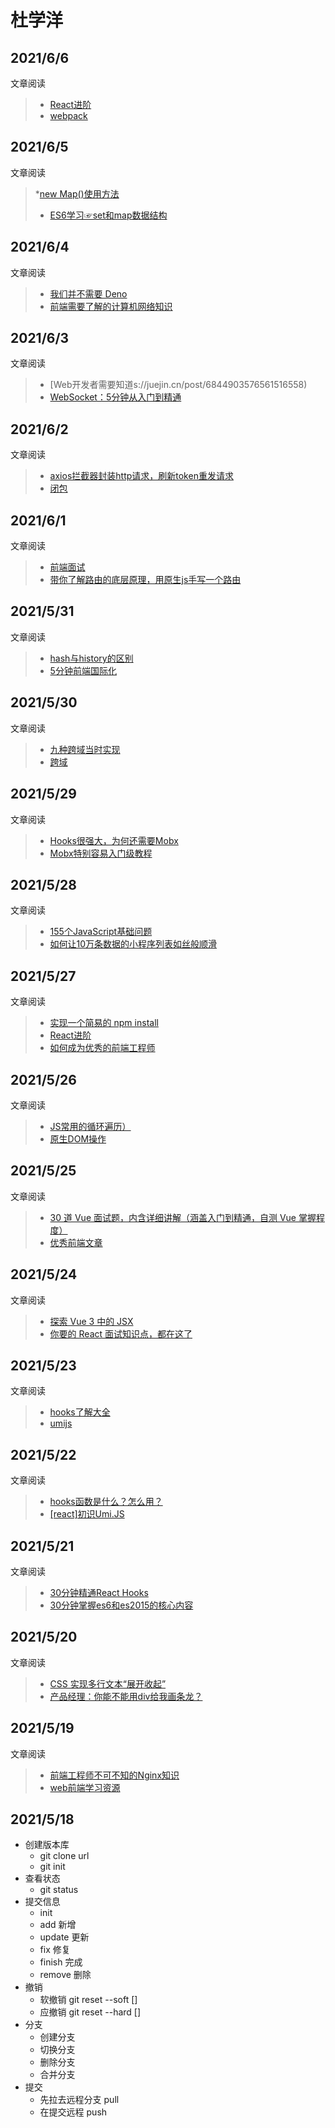 # 杜学洋
## 2021/6/6
文章阅读
  > * [React进阶](https://juejin.cn/post/6963053793613185031)
  > * [webpack](https://juejin.cn/post/6961961165656326152)
## 2021/6/5
文章阅读
  > *[new Map()使用方法](https://www.jianshu.com/p/c9a55b591948)
  > * [ES6学习☞set和map数据结构](https://www.jianshu.com/p/9be458a73e05)
## 2021/6/4
文章阅读
  > * [我们并不需要 Deno](https://juejin.cn/post/6969848850374721544)
  > * [前端需要了解的计算机网络知识](https://juejin.cn/post/6844904079974465544)
## 2021/6/3
文章阅读
  > * [Web开发者需要知道s://juejin.cn/post/6844903576561516558)
  > * [WebSocket：5分钟从入门到精通](https://juejin.cn/post/6844903544978407431)
## 2021/6/2
文章阅读
  > * [axios拦截器封装http请求，刷新token重发请求](https://juejin.cn/post/6844903894481371143)
  > * [闭包](https://juejin.cn/post/6844903612879994887)
## 2021/6/1
文章阅读
  > * [前端面试](https://juejin.cn/post/6844903577220349959)
  > * [带你了解路由的底层原理，用原生js手写一个路由](https://juejin.cn/post/6844904167404748814)
## 2021/5/31
文章阅读
  > * [hash与history的区别](https://juejin.cn/post/6844904151206330375)
  > * [5分钟前端国际化](https://juejin.cn/post/6844903505866522638)
## 2021/5/30
文章阅读
  > * [九种跨域当时实现](https://juejin.cn/post/6844903767226351623)
  > * [跨域](https://juejin.cn/post/6844903496521613320)
## 2021/5/29
文章阅读
  > * [Hooks很强大，为何还需要Mobx](https://juejin.cn/post/6930758273863778317)
  > * [Mobx特别容易入门级教程](https://juejin.cn/post/6844903907441770509)
## 2021/5/28
文章阅读
  > * [155个JavaScript基础问题](https://juejin.cn/post/6966781111888265253)
  > * [如何让10万条数据的小程序列表如丝般顺滑](https://juejin.cn/post/6966904317148299271)
## 2021/5/27
文章阅读
  > * [实现一个简易的 npm install](https://juejin.cn/post/69663903570051727)
  > * [React进阶](https://juejin.cn/post/696640194057399)
  > * [如何成为优秀的前端工程师](https://www.ruanyifeng.com/blog/2018/03/node-debugger.html?.58f832acIcEUUh)
## 2021/5/26   
文章阅读
  > * [JS常用的循环遍历）](https://juejin.cn/post/6966390357005172773)
  > * [原生DOM操作](https://juejin.cn/post/6966062224892756005)
## 2021/5/25
文章阅读
  > * [30 道 Vue 面试题，内含详细讲解（涵盖入门到精通，自测 Vue 掌握程度）](https://juejin.cn/post/6844903918753808398)
  > * [优秀前端文章](https://juejin.cn/post/6844903896637259784)
## 2021/5/24
文章阅读
  > * [探索 Vue 3 中的 JSX](https://juejin.cn/post/6965057432544346143)
  > * [你要的 React 面试知识点，都在这了](https://juejin.cn/post/6844903857135304718)
## 2021/5/23
文章阅读
  > * [hooks了解大全](http://www.itheima.com/news/20200727/150024.html)
  > * [umijs](https://www.jianshu.com/p/dc493809a2fd)
## 2021/5/22
文章阅读
  > * [hooks函数是什么？怎么用？](http://www.itheima.com/news/20200727/150024.html)
  > * [[react]初识Umi.JS](https://www.jianshu.com/p/dc493809a2fd)
## 2021/5/21
文章阅读
  > * [30分钟精通React Hooks](https://juejin.cn/post/6844903709927800846)
  > * [30分钟掌握es6和es2015的核心内容](https://segmentfault.com/a/1190000004365693)
## 2021/5/20
文章阅读
  > * [ CSS 实现多行文本“展开收起”](https://juejin.cn/post/6963904955262435336)
  > * [产品经理：你能不能用div给我画条龙？](https://juejin.cn/post/6963476650356916254)
## 2021/5/19
文章阅读
  > * [ 前端工程师不可不知的Nginx知识](https://juejin.cn/post/6864085814571335694)
  > * [web前端学习资源](https://juejin.cn/post/6844903540851212295)
## 2021/5/18
+ 创建版本库
    + git clone url
    + git init
+ 查看状态
    + git status
+ 提交信息
    + init 
    + add 新增
    + update 更新
    + fix 修复
    + finish 完成
    + remove 删除
+ 撤销
    + 软撤销 git reset --soft []
    + 应撤销 git reset --hard []
+ 分支
    + 创建分支
    + 切换分支
    + 删除分支
    + 合并分支
+ 提交
    + 先拉去远程分支  pull
    + 在提交远程 push